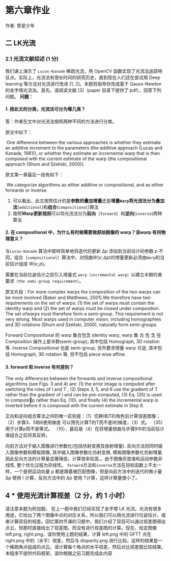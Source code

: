 # 第六章作业

作者: 曾是少年

## 二 LK光流

### 2.1 光流文献综述 (1 分)

我们课上演示了 `Lucas-Kanade` 稀疏光流，用 OpenCV 函数实现了光流法追踪特征点。实际上，光流法有很长时间的研究历史，直到现在人们还在尝试用 Deep learning 等方法对光流进行改进 [1, 2]。本题将指导你完成基于 Gauss-Newton 的金字塔光流法。首先，请阅读文献 [3]（paper 目录下提供了 pdf），回答下列问题。
**问题：**

#### 1. 按此文的分类，光流法可分为哪几类？

答：作者在文中对光流法按照两种不同的方法进行分类。

原文中如下：

​	One difference between the various approaches is whether they estimate an additive increment to the parameters (the additive approach (Lucas and Kanade, 1981)), or whether they estimate an incremental warp that is then composed with the current estimate of the warp (the compositional approach (Shum and Szeliski, 2000)).

原文第一章最后一段有如下：

​	We categorize algorithms as either additive or compositional, and as either forwards or inverse.

1. 可以看出，此文按照估计的是**参数的叠加增量**还是**增量`Warp`**将光流法分为**叠加法**(`additional`)和**组合**(`compositional`)算法
2. 按照**Warp更新规则**可以将光流法分为**前向**（`forward`）和**逆向**(`inverse`)两种算法

#### 2. 在 compositional 中，为什么有时候需要做原始图像的 warp？该warp 有何物理意义？

与`Lucas-Kanade` 算法中那样简单地将迭代的更新 $\Delta p$ 添加到当前估计的参数 $p$ 不同，组合（`compositional`）算法中，对扭曲$W(x;\Delta p)$的增量更新必须由`Warp`的当前估计组成 $W(x;p)$。

需要在当前位姿估计之前引入增量式 `warp（incremental warp）`以建立半群约束要求`（the semi-group requirement）`。

原文片段：For more complex warps the composition of the two warps can be more involved (Baker and Matthews, 2001).We therefore have two requirements on the set of warps: (1) the set of warps must contain the identity warp and (2) the set of warps must be closed under composition. The set ofwarps must therefore form a semi-group. This requirement is not very strong. Most warps used in computer vision, including homographies and 3D rotations (Shum and Szeliski, 2000), naturally form semi-groups.

Forward Compositional 的 warp 集合包含 identity warp, warp 集 合 包 含 在Composition 操作上是半群(semi-group), 其中包括 Homograph, 3D rotation 等. Inverse Compositional 也是 semi-group, 另外要求增量 warp 可逆, 其中包括 Homograph, 3D rotation 等, 但不包括 piece wise affine.

#### 3. forward 和 inverse 有何差别？

The only differences between the forwards and inverse compositional algorithms
(see Figs. 3 and 4) are: (1) the error image is computed after switching the roles of I and T , (2) Steps 3, 5, and 6 use the gradient of T rather than the gradient of I and can be pre-computed, (3) Eq. (35) is used to computep rather than Eq. (10), and finally (4) the incremental warp is inverted before it is composed with the current estimate in Step 9.

正向和逆向组合算法之间的唯一区别是：（1）切换I和T的角色后计算误差图像；（2）步骤3、5和6使用梯度 可以预先计算T的T而不是I的梯度，（3）式。 （35）用于计算p而不是等式。 （10），最后是（4）在将增量扭曲与步骤9中的当前估计值组合之前将其反转。

向前方法对于输入图像进行参数化(包括仿射变换及放射增量). 反向方法则同时输入图像参数和模板图像, 其中输入图像参数化仿射变换, 模板图像参数化仿射增量. 因此反向方法的计算量显著降低，计算效率较高.。由于图像灰度值和运动参数非线性, 整个优化过程为非线性。
`forward`方法和`inverse`方法在目标函数上不太一样，一个是把运动向量 p 都是跟着被匹配图像，但是向前方法中的迭代的微小量 Δp 使用 I 计算，反向方法中的 Δp 使用 T计算，这样计算量便小了。

## 4 * 使用光流计算视差（2 分，约 1 小时）

请注意本题为附加题。
在上一题中我们已经实现了金字塔 LK 光流。光流有很多用途，它给出了两个图像中点的对应关系，所以我们可以用光流进行位姿估计，或者计算双目的视差。回忆第四节课的习题中，我们介绍了双目可以通过视差图得出点云，但那时直接给出了视差图，而没有进行视差图的计算。现在，给定图像 left.png, right.png，请你使用上题的结果，计算 left.png 中的 GFTT 点在 right.png 中的（水平）视差，然后与 disparity.png 进行比较。这样的结果是一个稀疏角点组成的点云。请计算每个角点的水平视差，然后对比视差图比较结果。
本程序不提供代码框架，请你根据之前习题完成此内容